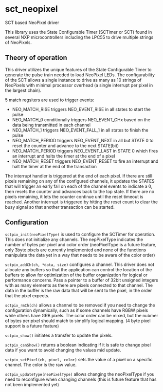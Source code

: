 # sct_neopixel
SCT based NeoPixel driver

This library uses the State Configurable Timer (SCTimer or SCT) found in several NXP microcontrollers including the LPC55 to drive multiple strings of NeoPixels.

## Theory of operation

This driver utilizes the unique features of the State Configurable Timer to generate the pulse train needed to load NeoPixel LEDs.  The configurability of the SCT allows a single instance to drive as many as 10 strings of NeoPixels with minimal processor overhead (a single interrupt per pixel in the largest chain).

5 match regsiters are used to trigger events:

 * NEO_MATCH_RISE triggers NEO_EVENT_RISE in all states to start the pulse
 * NEO_MATCH_0 conditionally triggers NEO_EVENT_CHx based on the data being transmitted in each channel
 * NEO_MATCH_1 triggers NEO_EVENT_FALL_1 in all states to finish the pulse
 * NEO_MATCH_PERIOD triggers NEO_EVENT_NEXT in all but STATE 0 to reset the counter and advance to the next STATE(bit)
 * NEO_MATCH_PERIOD triggers NEO_EVENT_LAST in STATE 0 which fires an interrupt and halts the timer at the end of a pixel
 * NEO_MATCH_RESET triggers NEO_EVENT_RESET to fire an interrupt and halt the timer at the end of the transaction

The interrupt handler is triggered at the end of each pixel.  If there are still pixels remaining on any of the configured channels, it updates the STATES that will trigger an early fall on each of the channel events to indicate a 0, then resets the counter and advances back to the top state.  If there are no pixels remaining, it lets the counter continue until the reset timeout is reached.  Another interrupt is triggered by hitting the reset count to clear the busy signal so that another transaction can be started.

## Configuration

`sctpix_init(neoPixelType)` is used to configure the SCTimer for operation.  This does not initialize any channels.  The nepPixelType indicates the number of bytes per pixel and color order (neoPixelType is a future feature, only 3byte pixels are currently implemented and none of the functions manipulate the data yet in a way that needs to be aware of the color order)

`sctpix_addCh(ch, *data, size)` configures a channel.  This driver does not allocate any buffers so that the application can control the location of the buffers to allow for optimization of the buffer organization for logical or performance concerns.  Pass a pointer to a buffer of 32bit unsigned integers with as many elements as there are pixels connected to that channel.  The data in the buffer is the raw data that will be sent to the pixel, in the order that the pixel expects.

`sctpix_rmCh(ch)` allows a channel to be removed if you need to change the configuration dynamically, such as if some channels have RGBW pixels while others have GRB pixels.  The color order can be mixed, but the nubmer of bytes per pixel should match to simplify logical mapping.  (4 byte pixel support is a future feature)

`sctpix_show()` initiates a transfer to update the pixels.

`sctpix_canShow()` returns a boolean indicating if it is safe to change pixel data if you want to avoid changing the values mid update.

`sctpix_setPixel(ch, pixel, color)` sets the value of a pixel on a specific channel.  The color is the raw value.

`sctpix_updateType(neoPixelType)` allows changing the neoPixelType if you need to reconfigure when changing channels (this is future feature that has not been implemented yet)
